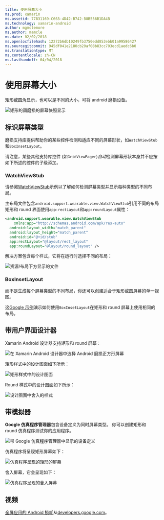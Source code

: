 ```yaml
---
title: 使用屏幕大小
ms.prod: xamarin
ms.assetid: 77831169-C663-4D42-B742-B8B556B1DA4B
ms.technology: xamarin-android
author: mgmclemore
ms.author: mamcle
ms.date: 02/02/2018
ms.openlocfilehash: 12272b6db10249fb3750edd853ebb01a99586427
ms.sourcegitcommit: 945df041e2180cb20af08b83cc703ecd1aedc6b0
ms.translationtype: MT
ms.contentlocale: zh-CN
ms.lasthandoff: 04/04/2018
---
```

# <a name="working-with-screen-sizes"></a>使用屏幕大小

矩形或圆角显示，也可以是不同的大小，可将 android 磨损设备。

![矩形的圆磨损的屏幕快照显示](screen-sizes-images/moyeu-wear.png)

## <a name="identifying-screen-type"></a>标识屏幕类型

磨损支持库提供帮助你的某些控件检测和适应不同的屏幕形状，如`WatchViewStub`和`BoxInsetLayout`。

请注意，某些其他支持库控件 (如`GridViewPager`)*自动*检测屏幕形状本身并不应按如下所述的控件的子级添加。

### <a name="watchviewstub"></a>WatchViewStub

请参阅[WatchViewStub](https://developer.xamarin.com/samples/WatchViewStub/)示例以了解如何检测屏幕类型并显示每种类型的不同布局。

主布局文件包含`android.support.wearable.view.WatchViewStub`引用不同的布局矩形和 round 界面使用`app:rectLayout`和`app:roundLayout`属性：

```xml
<android.support.wearable.view.WatchViewStub
    xmlns:app="http://schemas.android.com/apk/res-auto"
  android:layout_width="match_parent"
  android:layout_height="match_parent"
  android:id="@+id/stub"
  app:rectLayout="@layout/rect_layout"
  app:roundLayout="@layout/round_layout" />
```

解决方案包含每个样式，它将在运行时选择不同的布局：

![资源/布局下方显示的文件](screen-sizes-images/solution.png)


### <a name="boxinsetlayout"></a>BoxInsetLayout

而不是生成每个屏幕类型的不同布局，你还可以创建适合于矩形或圆屏幕的单一视图。

这[Google 示例](https://developer.android.com/training/wearables/ui/layouts.html#same-layout)演示如何使用`BoxInsetLayout`在矩形和 round 屏幕上使用相同的布局。


## <a name="wear-ui-designer"></a>带用户界面设计器

Xamarin Android 设计器支持矩形和 round 屏幕：

![在 Xamarin Android 设计器中选择 Android 磨损正方形屏幕](screen-sizes-images/design-screen-type.png)

矩形样式中的设计图面如下所示：

![矩形样式中的设计图面](screen-sizes-images/design-rect.png) 

Round 样式中的设计图面如下所示：

![设计图面中舍入的样式](screen-sizes-images/design-round.png)


## <a name="wear-simulator"></a>带模拟器

**Google 仿真程序管理器**包含设备定义为同时屏幕类型。 你可以创建矩形和 round 仿真程序测试你的应用程序。

![带 Google 仿真程序管理器中显示的设备定义](screen-sizes-images/emulator-devices.png)

仿真程序将呈现矩形屏幕如下：

![仿真程序呈现的矩形的屏幕](screen-sizes-images/recipe-2.png) 

舍入屏幕，它会呈现如下：

![仿真程序呈现的舍入屏幕](screen-sizes-images/recipe-2-round.png)

## <a name="video"></a>视频

[全屏应用的 Android 损耗](https://www.youtube.com/watch?v=naf_WbtFAlY)从[developers.google.com](https://www.youtube.com/channel/UC_x5XG1OV2P6uZZ5FSM9Ttw)。

